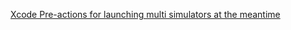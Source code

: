 [Xcode Pre-actions for launching multi simulators at the meantime](https://michaelledger.github.io/blog/developer-single.html#id=35)

